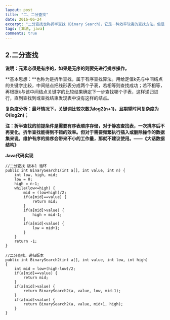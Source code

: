 ```yaml
---
layout: post
title: "二、二分查找"
date: 2016-06-24
excerpt: "二分查找也称折半查找（Binary Search），它是一种效率较高的查找方法。但是，折半查找要求线性表必须采用顺序存储结构，而且表中元素按关键字有序排列。"
tags: [算法, java]
comments: true
---
```

## 2.二分查找 ##
**说明：元素必须是有序的，如果是无序的则要先进行排序操作。**

**基本思想：**也称为是折半查找，属于有序查找算法。用给定值k先与中间结点的关键字比较，中间结点把线形表分成两个子表，若相等则查找成功；若不相等，再根据k与该中间结点关键字的比较结果确定下一步查找哪个子表，这样递归进行，直到查找到或查找结束发现表中没有这样的结点。

**复杂度分析：最坏情况下，关键词比较次数为log2(n+1)，且期望时间复杂度为O(log2n)；**

**注：折半查找的前提条件是需要有序表顺序存储，对于静态查找表，一次排序后不再变化，折半查找能得到不错的效率。但对于需要频繁执行插入或删除操作的数据集来说，维护有序的排序会带来不小的工作量，那就不建议使用。——《大话数据结构》**

**Java代码实现**
```
//二分查找 版本1 循环
public int BinarySearch1(int a[], int value, int n) {
    int low, high, mid;
    low = 0;
    high = n-1;
    while(low<=high) {
        mid = (low+high)/2;
        if(a[mid]==value) {
            return mid;
		}
        if(a[mid]>value) {
            high = mid-1;
		}
        if(a[mid]<value) {
            low = mid+1;
		}
    }
    return -1;
}

//二分查找，递归版本
public int BinarySearch2(int a[], int value, int low, int high)
{
    int mid = low+(high-low)/2;
    if(a[mid]==value) {
        return mid;
	}
    if(a[mid]>value) {
        return BinarySearch2(a, value, low, mid-1);
	}
    if(a[mid]<value) {
        return BinarySearch2(a, value, mid+1, high);
	}
}
```
